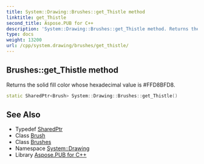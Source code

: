 ```yaml
---
title: System::Drawing::Brushes::get_Thistle method
linktitle: get_Thistle
second_title: Aspose.PUB for C++
description: 'System::Drawing::Brushes::get_Thistle method. Returns the solid fill color whose hexadecimal value is #FFD8BFD8 in C++.'
type: docs
weight: 13200
url: /cpp/system.drawing/brushes/get_thistle/
---
```

## Brushes::get_Thistle method


Returns the solid fill color whose hexadecimal value is #FFD8BFD8.

```cpp
static SharedPtr<Brush> System::Drawing::Brushes::get_Thistle()
```

## See Also

* Typedef [SharedPtr](../../../system/sharedptr/)
* Class [Brush](../../brush/)
* Class [Brushes](../)
* Namespace [System::Drawing](../../)
* Library [Aspose.PUB for C++](../../../)
